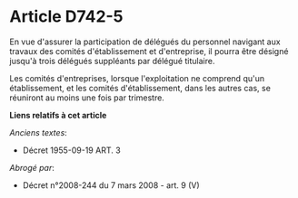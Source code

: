 # Article D742-5

En vue d'assurer la participation de délégués du personnel navigant aux travaux des comités d'établissement et d'entreprise,
il pourra être désigné jusqu'à trois délégués suppléants par délégué titulaire.

Les comités d'entreprises, lorsque l'exploitation ne comprend qu'un établissement, et les comités d'établissement, dans les
autres cas, se réuniront au moins une fois par trimestre.

**Liens relatifs à cet article**

_Anciens textes_:

  - Décret  1955-09-19 ART. 3

_Abrogé par_:

  - Décret n°2008-244 du 7 mars 2008 - art. 9 (V)
